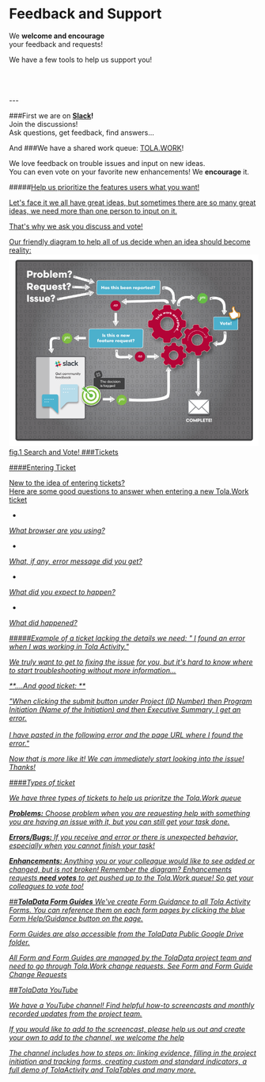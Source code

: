 # Feedback and Support
We <b>welcome and encourage</b> <br> your feedback and requests! <br>

We have a few tools to help us support you!
<br>
<br>
<br>

<br>
---


###First we are on **[Slack](https://tola-users.slack.com/messages/general/)!** <br>
Join the discussions! <br>
Ask questions, get feedback, find answers...

And 
###We have a shared work queue: [TOLA.WORK](http://tola.work)!

We love feedback on trouble issues and input on new ideas. 
<br>You can even vote on your favorite new enhancements! We **encourage** it. 

#####<u>Help us prioritize the features users what you want!

Let's face it we all have great ideas, but sometimes there are so many great ideas, we need more than one person to input on it.

That's why we ask you discuss and vote! 

Our friendly diagram to help all of us decide when an idea should become reality:
![](images/TolaWorkRequest.png)
fig.1 [Search](http://tola.work/helpdesk/tickets/)
 and [Vote!](http://tola.work/helpdesk/tickets/)
###Tickets

####Entering Ticket

New to the idea of entering tickets? <br> Here are some good questions to answer when entering a new [Tola.Work](http://tola.work) ticket 

* 
<i>What browser are you using?

* 
<i>What, if any, error message did you get?

* 
<i>What did you expect to happen?

* 
<i>What did happened? 

#####<u>Example of a ticket lacking the details we need:
" I found an error when I was working in Tola Activity."

<i>We truly want to get to fixing the issue for you, but it's hard to know where to start troubleshooting without more information...

**<u>....And good ticket: **

"When clicking the submit button under Project (ID Number) then Program Initiation (Name of the Initiation)  and then Executive Summary, I get an error. 
<br><br>
I have pasted in the following error and the page URL where I found the error."

<i> Now that is more like it! We can immediately start looking into the issue! Thanks!

####Types of ticket

We have three types of tickets to help us prioritze the Tola.Work queue

<b>Problems:</b> Choose problem when you are requesting help with something you are having an issue with it, but you can still get your task done.

<b>Errors/Bugs:</b> If you receive and error or there is unexpected behavior, especially when you cannot finish your task!

<b>Enhancements:</b> 
Anything you or your colleague would like to see added or changed, but is not broken!  Remember the diagram? Enhancements requests **need votes** to get pushed up to the Tola.Work queue! So get your colleagues to vote too!

##**TolaData Form Guides**
We've create Form Guidance to all Tola Activity Forms. You can reference them on each form pages by clicking the blue Form Help/Guidance button on the page.


           
Form Guides are also accessible from the TolaData Public Google Drive folder.

All Form and Form Guides are managed by the TolaData project team and need to go through Tola.Work change requests. 
See Form and Form Guide Change Requests

##TolaData YouTube

We have a [YouTube channel](https://www.youtube.com/channel/UCBVZf-TVxQ3aNhJUOXB71nQ)!
Find helpful how-to screencasts and monthly recorded updates from the project team. 

If you would like to add to the screencast, please help us out and create your own to add to the channel, we welcome the help


The channel includes how to steps on: linking evidence, filling in the project initiation and tracking forms, creating custom and standard indicators, a full demo of TolaActivity and TolaTables and many more. 


